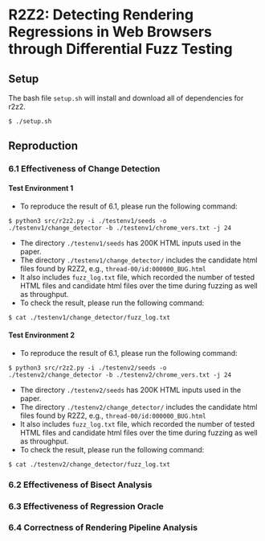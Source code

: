  # R2Z2: Detecting Rendering Regressions in Web Browsers through Differential Fuzz Testing

## Setup

The bash file `setup.sh` will install and download all of dependencies for r2z2.
 
```shell
$ ./setup.sh
```


## Reproduction

### 6.1 Effectiveness of Change Detection

#### Test Environment 1

- To reproduce the result of 6.1, please run the following command:
```
$ python3 src/r2z2.py -i ./testenv1/seeds -o ./testenv1/change_detector -b ./testenv1/chrome_vers.txt -j 24
```

- The directory `./testenv1/seeds` has 200K HTML inputs used in the paper.
- The directory `./testenv1/change_detector/` includes the 
candidate html files found by R2Z2, e.g., `thread-00/id:000000_BUG.html`
- It also includes `fuzz_log.txt` file, which recorded the number of tested HTML 
files and candidate html files over the time during fuzzing as well as throughput.
- To check the result, please run the following command: 
```
$ cat ./testenv1/change_detector/fuzz_log.txt
```



#### Test Environment 2

- To reproduce the result of 6.1, please run the following command:
```
$ python3 src/r2z2.py -i ./testenv2/seeds -o ./testenv2/change_detector -b ./testenv2/chrome_vers.txt -j 24
```

- The directory `./testenv2/seeds` has 200K HTML inputs used in the paper.
- The directory `./testenv2/change_detector/` includes the 
candidate html files found by R2Z2, e.g., `thread-00/id:000000_BUG.html`
- It also includes `fuzz_log.txt` file, which recorded the number of tested HTML 
files and candidate html files over the time during fuzzing as well as throughput.
- To check the result, please run the following command: 
```
$ cat ./testenv2/change_detector/fuzz_log.txt
```

### 6.2 Effectiveness of Bisect Analysis

### 6.3 Effectiveness of Regression Oracle

### 6.4 Correctness of Rendering Pipeline Analysis

